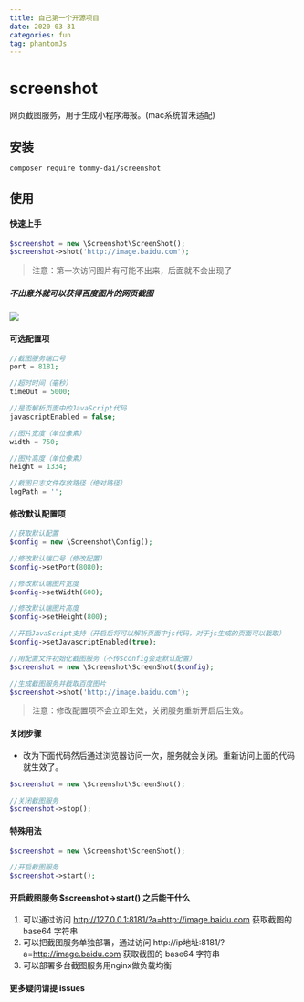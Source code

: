 ```yaml
---
title: 自己第一个开源项目
date: 2020-03-31
categories: fun
tag: phantomJs
---
```


# screenshot
网页截图服务，用于生成小程序海报。(mac系统暂未适配)

## 安装

```
composer require tommy-dai/screenshot
```

## 使用
#### 快速上手

```php
$screenshot = new \Screenshot\ScreenShot();
$screenshot->shot('http://image.baidu.com');
```

> 注意：第一次访问图片有可能不出来，后面就不会出现了

##### 不出意外就可以获得百度图片的网页截图
![](http://daijunooo-img.test.upcdn.net/blog/baiduimg.png)

#### 可选配置项

```php
//截图服务端口号
port = 8181;

//超时时间（毫秒）
timeOut = 5000;

//是否解析页面中的JavaScript代码
javascriptEnabled = false;

//图片宽度（单位像素）
width = 750;

//图片高度（单位像素）
height = 1334;

//截图日志文件存放路径（绝对路径）
logPath = '';
```

#### 修改默认配置项

```php
//获取默认配置
$config = new \Screenshot\Config();

//修改默认端口号（修改配置）
$config->setPort(8080);

//修改默认端图片宽度
$config->setWidth(600);

//修改默认端图片高度
$config->setHeight(800);

//开启JavaScript支持（开启后将可以解析页面中js代码，对于js生成的页面可以截取）
$config->setJavascriptEnabled(true);

//用配置文件初始化截图服务（不传$config会走默认配置）
$screenshot = new \Screenshot\ScreenShot($config);

//生成截图服务并截取百度图片
$screenshot->shot('http://image.baidu.com');
```

> 注意：修改配置项不会立即生效，关闭服务重新开启后生效。

#### 关闭步骤

- 改为下面代码然后通过浏览器访问一次，服务就会关闭。重新访问上面的代码就生效了。

```php
$screenshot = new \Screenshot\ScreenShot();

//关闭截图服务
$screenshot->stop();
```



#### 特殊用法

```php
$screenshot = new \Screenshot\ScreenShot();

//开启截图服务
$screenshot->start();
```

#### 开启截图服务 $screenshot->start() 之后能干什么
1. 可以通过访问 http://127.0.0.1:8181/?a=http://image.baidu.com 获取截图的 base64 字符串
2. 可以把截图服务单独部署，通过访问 http://ip地址:8181/?a=http://image.baidu.com 获取截图的 base64 字符串
3. 可以部署多台截图服务用nginx做负载均衡

#### 更多疑问请提 issues
